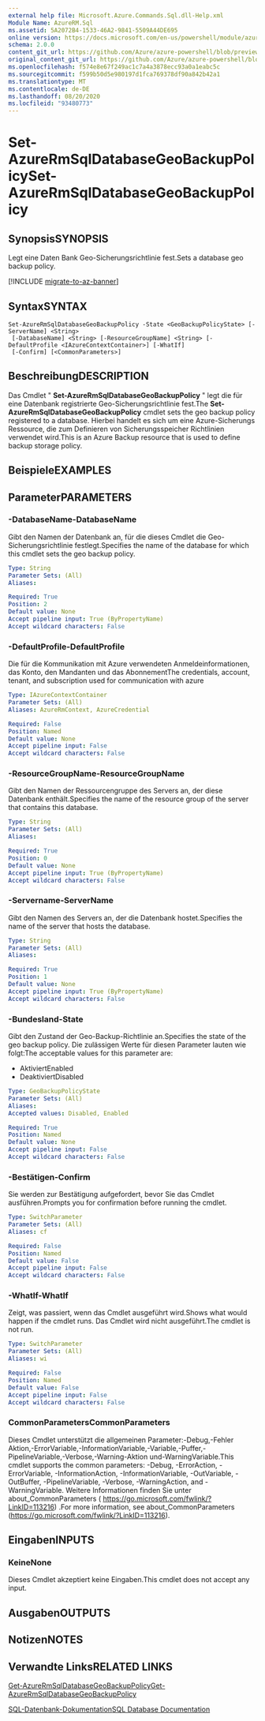 ```yaml
---
external help file: Microsoft.Azure.Commands.Sql.dll-Help.xml
Module Name: AzureRM.Sql
ms.assetid: 5A2072B4-1533-46A2-9841-5509A44DE695
online version: https://docs.microsoft.com/en-us/powershell/module/azurerm.sql/set-azurermsqldatabasegeobackuppolicy
schema: 2.0.0
content_git_url: https://github.com/Azure/azure-powershell/blob/preview/src/ResourceManager/Sql/Commands.Sql/help/Set-AzureRmSqlDatabaseGeoBackupPolicy.md
original_content_git_url: https://github.com/Azure/azure-powershell/blob/preview/src/ResourceManager/Sql/Commands.Sql/help/Set-AzureRmSqlDatabaseGeoBackupPolicy.md
ms.openlocfilehash: f574e8e67f249ac1c7a4a3878ecc93a0a1eabc5c
ms.sourcegitcommit: f599b50d5e980197d1fca769378df90a842b42a1
ms.translationtype: MT
ms.contentlocale: de-DE
ms.lasthandoff: 08/20/2020
ms.locfileid: "93480773"
---
```

# <span data-ttu-id="31ded-101">Set-AzureRmSqlDatabaseGeoBackupPolicy</span><span class="sxs-lookup"><span data-stu-id="31ded-101">Set-AzureRmSqlDatabaseGeoBackupPolicy</span></span>

## <span data-ttu-id="31ded-102">Synopsis</span><span class="sxs-lookup"><span data-stu-id="31ded-102">SYNOPSIS</span></span>
<span data-ttu-id="31ded-103">Legt eine Daten Bank Geo-Sicherungsrichtlinie fest.</span><span class="sxs-lookup"><span data-stu-id="31ded-103">Sets a database geo backup policy.</span></span>

[!INCLUDE [migrate-to-az-banner](../../includes/migrate-to-az-banner.md)]

## <span data-ttu-id="31ded-104">Syntax</span><span class="sxs-lookup"><span data-stu-id="31ded-104">SYNTAX</span></span>

```
Set-AzureRmSqlDatabaseGeoBackupPolicy -State <GeoBackupPolicyState> [-ServerName] <String>
 [-DatabaseName] <String> [-ResourceGroupName] <String> [-DefaultProfile <IAzureContextContainer>] [-WhatIf]
 [-Confirm] [<CommonParameters>]
```

## <span data-ttu-id="31ded-105">Beschreibung</span><span class="sxs-lookup"><span data-stu-id="31ded-105">DESCRIPTION</span></span>
<span data-ttu-id="31ded-106">Das Cmdlet " **Set-AzureRmSqlDatabaseGeoBackupPolicy** " legt die für eine Datenbank registrierte Geo-Sicherungsrichtlinie fest.</span><span class="sxs-lookup"><span data-stu-id="31ded-106">The **Set-AzureRmSqlDatabaseGeoBackupPolicy** cmdlet sets the geo backup policy registered to a database.</span></span>
<span data-ttu-id="31ded-107">Hierbei handelt es sich um eine Azure-Sicherungs Ressource, die zum Definieren von Sicherungsspeicher Richtlinien verwendet wird.</span><span class="sxs-lookup"><span data-stu-id="31ded-107">This is an Azure Backup resource that is used to define backup storage policy.</span></span>

## <span data-ttu-id="31ded-108">Beispiele</span><span class="sxs-lookup"><span data-stu-id="31ded-108">EXAMPLES</span></span>

## <span data-ttu-id="31ded-109">Parameter</span><span class="sxs-lookup"><span data-stu-id="31ded-109">PARAMETERS</span></span>

### <span data-ttu-id="31ded-110">-DatabaseName</span><span class="sxs-lookup"><span data-stu-id="31ded-110">-DatabaseName</span></span>
<span data-ttu-id="31ded-111">Gibt den Namen der Datenbank an, für die dieses Cmdlet die Geo-Sicherungsrichtlinie festlegt.</span><span class="sxs-lookup"><span data-stu-id="31ded-111">Specifies the name of the database for which this cmdlet sets the geo backup policy.</span></span>

```yaml
Type: String
Parameter Sets: (All)
Aliases:

Required: True
Position: 2
Default value: None
Accept pipeline input: True (ByPropertyName)
Accept wildcard characters: False
```

### <span data-ttu-id="31ded-112">-DefaultProfile</span><span class="sxs-lookup"><span data-stu-id="31ded-112">-DefaultProfile</span></span>
<span data-ttu-id="31ded-113">Die für die Kommunikation mit Azure verwendeten Anmeldeinformationen, das Konto, den Mandanten und das Abonnement</span><span class="sxs-lookup"><span data-stu-id="31ded-113">The credentials, account, tenant, and subscription used for communication with azure</span></span>

```yaml
Type: IAzureContextContainer
Parameter Sets: (All)
Aliases: AzureRmContext, AzureCredential

Required: False
Position: Named
Default value: None
Accept pipeline input: False
Accept wildcard characters: False
```

### <span data-ttu-id="31ded-114">-ResourceGroupName</span><span class="sxs-lookup"><span data-stu-id="31ded-114">-ResourceGroupName</span></span>
<span data-ttu-id="31ded-115">Gibt den Namen der Ressourcengruppe des Servers an, der diese Datenbank enthält.</span><span class="sxs-lookup"><span data-stu-id="31ded-115">Specifies the name of the resource group of the server that contains this database.</span></span>

```yaml
Type: String
Parameter Sets: (All)
Aliases:

Required: True
Position: 0
Default value: None
Accept pipeline input: True (ByPropertyName)
Accept wildcard characters: False
```

### <span data-ttu-id="31ded-116">-Servername</span><span class="sxs-lookup"><span data-stu-id="31ded-116">-ServerName</span></span>
<span data-ttu-id="31ded-117">Gibt den Namen des Servers an, der die Datenbank hostet.</span><span class="sxs-lookup"><span data-stu-id="31ded-117">Specifies the name of the server that hosts the database.</span></span>

```yaml
Type: String
Parameter Sets: (All)
Aliases:

Required: True
Position: 1
Default value: None
Accept pipeline input: True (ByPropertyName)
Accept wildcard characters: False
```

### <span data-ttu-id="31ded-118">-Bundesland</span><span class="sxs-lookup"><span data-stu-id="31ded-118">-State</span></span>
<span data-ttu-id="31ded-119">Gibt den Zustand der Geo-Backup-Richtlinie an.</span><span class="sxs-lookup"><span data-stu-id="31ded-119">Specifies the state of the geo backup policy.</span></span>
<span data-ttu-id="31ded-120">Die zulässigen Werte für diesen Parameter lauten wie folgt:</span><span class="sxs-lookup"><span data-stu-id="31ded-120">The acceptable values for this parameter are:</span></span>

- <span data-ttu-id="31ded-121">Aktiviert</span><span class="sxs-lookup"><span data-stu-id="31ded-121">Enabled</span></span> 
- <span data-ttu-id="31ded-122">Deaktiviert</span><span class="sxs-lookup"><span data-stu-id="31ded-122">Disabled</span></span>

```yaml
Type: GeoBackupPolicyState
Parameter Sets: (All)
Aliases:
Accepted values: Disabled, Enabled

Required: True
Position: Named
Default value: None
Accept pipeline input: False
Accept wildcard characters: False
```

### <span data-ttu-id="31ded-123">-Bestätigen</span><span class="sxs-lookup"><span data-stu-id="31ded-123">-Confirm</span></span>
<span data-ttu-id="31ded-124">Sie werden zur Bestätigung aufgefordert, bevor Sie das Cmdlet ausführen.</span><span class="sxs-lookup"><span data-stu-id="31ded-124">Prompts you for confirmation before running the cmdlet.</span></span>

```yaml
Type: SwitchParameter
Parameter Sets: (All)
Aliases: cf

Required: False
Position: Named
Default value: False
Accept pipeline input: False
Accept wildcard characters: False
```

### <span data-ttu-id="31ded-125">-WhatIf</span><span class="sxs-lookup"><span data-stu-id="31ded-125">-WhatIf</span></span>
<span data-ttu-id="31ded-126">Zeigt, was passiert, wenn das Cmdlet ausgeführt wird.</span><span class="sxs-lookup"><span data-stu-id="31ded-126">Shows what would happen if the cmdlet runs.</span></span>
<span data-ttu-id="31ded-127">Das Cmdlet wird nicht ausgeführt.</span><span class="sxs-lookup"><span data-stu-id="31ded-127">The cmdlet is not run.</span></span>

```yaml
Type: SwitchParameter
Parameter Sets: (All)
Aliases: wi

Required: False
Position: Named
Default value: False
Accept pipeline input: False
Accept wildcard characters: False
```

### <span data-ttu-id="31ded-128">CommonParameters</span><span class="sxs-lookup"><span data-stu-id="31ded-128">CommonParameters</span></span>
<span data-ttu-id="31ded-129">Dieses Cmdlet unterstützt die allgemeinen Parameter:-Debug,-Fehler Aktion,-ErrorVariable,-InformationVariable,-Variable,-Puffer,-PipelineVariable,-Verbose,-Warning-Aktion und-WarningVariable.</span><span class="sxs-lookup"><span data-stu-id="31ded-129">This cmdlet supports the common parameters: -Debug, -ErrorAction, -ErrorVariable, -InformationAction, -InformationVariable, -OutVariable, -OutBuffer, -PipelineVariable, -Verbose, -WarningAction, and -WarningVariable.</span></span> <span data-ttu-id="31ded-130">Weitere Informationen finden Sie unter about_CommonParameters ( https://go.microsoft.com/fwlink/?LinkID=113216) .</span><span class="sxs-lookup"><span data-stu-id="31ded-130">For more information, see about_CommonParameters (https://go.microsoft.com/fwlink/?LinkID=113216).</span></span>

## <span data-ttu-id="31ded-131">Eingaben</span><span class="sxs-lookup"><span data-stu-id="31ded-131">INPUTS</span></span>

### <span data-ttu-id="31ded-132">Keine</span><span class="sxs-lookup"><span data-stu-id="31ded-132">None</span></span>
<span data-ttu-id="31ded-133">Dieses Cmdlet akzeptiert keine Eingaben.</span><span class="sxs-lookup"><span data-stu-id="31ded-133">This cmdlet does not accept any input.</span></span>

## <span data-ttu-id="31ded-134">Ausgaben</span><span class="sxs-lookup"><span data-stu-id="31ded-134">OUTPUTS</span></span>

## <span data-ttu-id="31ded-135">Notizen</span><span class="sxs-lookup"><span data-stu-id="31ded-135">NOTES</span></span>

## <span data-ttu-id="31ded-136">Verwandte Links</span><span class="sxs-lookup"><span data-stu-id="31ded-136">RELATED LINKS</span></span>

[<span data-ttu-id="31ded-137">Get-AzureRmSqlDatabaseGeoBackupPolicy</span><span class="sxs-lookup"><span data-stu-id="31ded-137">Get-AzureRmSqlDatabaseGeoBackupPolicy</span></span>](./Get-AzureRmSqlDatabaseGeoBackupPolicy.md)

[<span data-ttu-id="31ded-138">SQL-Datenbank-Dokumentation</span><span class="sxs-lookup"><span data-stu-id="31ded-138">SQL Database Documentation</span></span>](https://docs.microsoft.com/azure/sql-database/)

